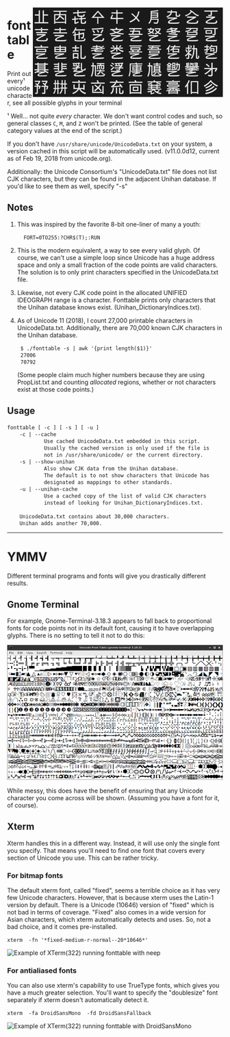 <img align="right" src="README.md.d/fonttable.gif" alt="Example of
fonttable running in xterm -fa DroidSansMono -fd DroidSansFallback">

# fonttable
Print out every¹ unicode character, see all possible glyphs in your terminal

¹ Well... not quite *every* character. We don't want control codes
and such, so general classes `C`, `M`, and `Z` won't be printed. (See the
table of general category values at the end of the script.)
 
If you don't have `/usr/share/unicode/UnicodeData.txt` on your system,
a version cached in this script will be automatically used. 
(v11.0.0d12, current as of Feb 19, 2018 from unicode.org).

Additionally: the Unicode Consortium's "UnicodeData.txt" file does
not list CJK characters, but they can be found in the adjacent
Unihan database. If you'd like to see them as well, specify "-s" 

## Notes

1. This was inspired by the favorite 8-bit one-liner of many a youth:
   
         FORT=0TO255:?CHR$(T);:RUN 

2. This is the modern equivalent, a way to see every valid glyph.
   Of course, we can't use a simple loop since Unicode has a huge
   address space and only a small fraction of the code points are
   valid characters. The solution is to only print characters
   specified in the UnicodeData.txt file.

3. Likewise, not every CJK code point in the allocated UNIFIED
   IDEOGRAPH range is a character. Fonttable prints only characters
   that the Unihan database knows exist. (Unihan_DictionaryIndices.txt).
   
4. As of Unicode 11 (2018), I count 27,000 printable characters in
   UnicodeData.txt. Additionally, there are 70,000 known CJK
   characters in the Unihan database.

        $ ./fonttable -s | awk '{print length($1)}'
        27006
        70792

    (Some people claim much higher numbers because they are using
    PropList.txt and counting *allocated* regions, whether or not
    characters exist at those code points.)

## Usage

    fonttable [ -c ] [ -s ] [ -u ] 
        -c | --cache
                Use cached UnicodeData.txt embedded in this script.
                Usually the cached version is only used if the file is
                not in /usr/share/unicode/ or the current directory.
        -s | --show-unihan
                Also show CJK data from the Unihan database.
                The default is to not show characters that Unicode has
                designated as mappings to other standards.
        -u | --unihan-cache
                Use a cached copy of the list of valid CJK characters
                instead of looking for Unihan_DictionaryIndices.txt.

        UnicodeData.txt contains about 30,000 characters.
        Unihan adds another 70,000.

____

# YMMV

Different terminal programs and fonts will give you drastically
different results.

## Gnome Terminal 

For example, Gnome-Terminal-3.18.3 appears to fall back to proportional fonts for code points not in its default font, causing it to have overlapping glyphs. There is no setting to tell it not to do this:

![Example of Gnome Terminal 3.18.3 running fonttable](/README.md.d/ss-gnome-terminal.png "Notice the overlapping glyphs")

While messy, this does have the benefit of ensuring that any Unicode character you come across will be shown. (Assuming you have a font for it, of course). 

## Xterm
Xterm handles this in a different way. Instead, it will use only the single font you specify. That means you'll need to find one font that covers every section of Unicode you use. This can be rather tricky.

### For bitmap fonts

The default xterm font, called "fixed", seems a terrible choice as it
has very few Unicode characters. However, that is because xterm uses
the Latin-1 version by default. There is a Unicode (10646) version of
"fixed" which is not bad in terms of coverage. "Fixed" also comes in a
wide version for Asian characters, which xterm automatically detects
and uses. So, not a bad choice, and it comes pre-installed.

    xterm  -fn '*fixed-medium-r-normal--20*10646*' 
    
![Example of XTerm(322) running fonttable with neep](/README.md.d/ss-xterm-neep.png "Technically, this is the 'neep'
 font, which I prefer to 'fixed', but requires you to install
 xfonts-jmk")

### For antialiased fonts

You can also use xterm's capability to use TrueType fonts, which gives
you have a much greater selection. You'll want to specify the
"doublesize" font separately if xterm doesn't automatically detect it.

    xterm  -fa DroidSansMono  -fd DroidSansFallback
    
![Example of XTerm(322) running fonttable with DroidSansMono](/README.md.d/ss-xterm-droidsans.png "fonttable demonstrating
DroidSansFallback being used by xterm as a double-size font")


